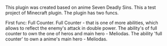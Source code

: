 This plugin was created based on anime Seven Deadly Sins.
This a test project of Minecraft plugin.
The plugin has two funcs. 

First func: Full Counter.
  Full Counter - that is one of more abilities, which allows to reflect the enemy's attack in double power.
  The ability's of full counter to own the one of heros and main hero - Meliodas.
  The ability 'full counter' to own a anime's main hero - Meliodas.

